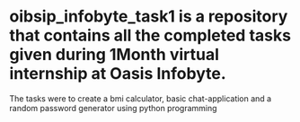 # oibsip_infobyte_task1 is a repository that contains all the completed tasks given during 1Month virtual internship at Oasis Infobyte. 
The tasks were to create a bmi calculator, basic chat-application and a random password generator using python programming
